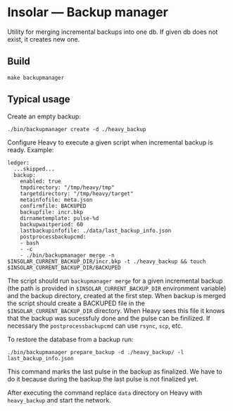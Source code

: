 Insolar — Backup manager
================
Utility for merging incremental backups into one db.
If given db does not exist, it creates new one.

## Build

```
make backupmanager
```

## Typical usage

Create an empty backup:

```
./bin/backupmanager create -d ./heavy_backup
```

Configure Heavy to execute a given script when incremental backup is ready. Example:

```
ledger:
  ...skipped...
  backup:
    enabled: true
    tmpdirectory: "/tmp/heavy/tmp"
    targetdirectory: "/tmp/heavy/target"
    metainfofile: meta.json
    confirmfile: BACKUPED
    backupfile: incr.bkp
    dirnametemplate: pulse-%d
    backupwaitperiod: 60
    lastbackupinfofile: ./data/last_backup_info.json
    postprocessbackupcmd:
    - bash
    - -c
    - ./bin/backupmanager merge -n $INSOLAR_CURRENT_BACKUP_DIR/incr.bkp -t ./heavy_backup && touch $INSOLAR_CURRENT_BACKUP_DIR/BACKUPED
```

The script should run `backupmanager merge` for a given incremental backup (the path is provided in `$INSOLAR_CURRENT_BACKUP_DIR` environment variable) and the backup directory, created at the first step. When backup is merged the script should create a BACKUPED file in the `$INSOLAR_CURRENT_BACKUP_DIR` directory. When Heavy sees this file it knows that the backup was sucessfuly done and the pulse can be finilized. If necessary the `postprocessbackupcmd` can use `rsync`, `scp`, etc.

To restore the database from a backup run:

```
./bin/backupmanager prepare_backup -d ./heavy_backup/ -l last_backup_info.json
```

This command marks the last pulse in the backup as finalized. We have to do it because during the backup the last pulse is not finalized yet.

After executing the command replace `data` directory on Heavy with `heavy_backup` and start the network.
